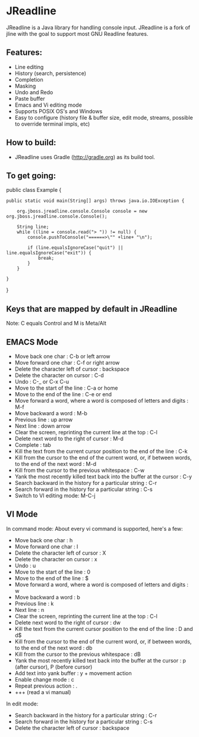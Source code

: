 JReadline
=========

JReadline is a Java library for handling console input. JReadline is a fork of jline with the goal to support most GNU Readline features.

Features:
---------
* Line editing
* History (search, persistence)
* Completion
* Masking
* Undo and Redo
* Paste buffer
* Emacs and Vi editing mode
* Supports POSIX OS's and Windows
* Easy to configure (history file & buffer size, edit mode, streams, possible to override terminal impls, etc)

How to build:
-------------
* JReadline uses Gradle (http://gradle.org) as its build tool.

To get going:
-------------

public class Example {

    public static void main(String[] args) throws java.io.IOException {

        org.jboss.jreadline.console.Console console = new org.jboss.jreadline.console.Console();

        String line;
        while ((line = console.read("> ")) != null) {
            console.pushToConsole("======>\"" +line+ "\n");

            if (line.equalsIgnoreCase("quit") || line.equalsIgnoreCase("exit")) {
                break;
            }
        }

    }
}

Keys that are mapped by default in JReadline
--------------------------------------------
Note: C equals Control and M is Meta/Alt

EMACS Mode
----------
* Move back one char : C-b or left arrow
* Move forward one char : C-f or right arrow
* Delete the character left of cursor : backspace
* Delete the character on cursor : C-d
* Undo : C-_ or C-x C-u
* Move to the start of the line : C-a or home
* Move to the end of the line : C-e or end
* Move forward a word, where a word is composed of letters and digits : M-f
* Move backward a word : M-b
* Previous line : up arrow
* Next line : down arrow
* Clear the screen, reprinting the current line at the top : C-l
* Delete next word to the right of cursor : M-d
* Complete : tab
* Kill the text from the current cursor position to the end of the line : C-k
* Kill from the cursor to the end of the current word, or, if between words, to the end of the next word : M-d
* Kill from the cursor to the previous whitespace : C-w
* Yank the most recently killed text back into the buffer at the cursor : C-y
* Search backward in the history for a particular string : C-r
* Search forward in the history for a particular string : C-s
* Switch to VI editing mode: M-C-j


VI Mode
----------
In command mode: About every vi command is supported, here's a few:

* Move back one char : h
* Move forward one char : l
* Delete the character left of cursor : X
* Delete the character on cursor : x
* Undo : u
* Move to the start of the line : 0
* Move to the end of the line : $
* Move forward a word, where a word is composed of letters and digits : w
* Move backward a word : b
* Previous line : k
* Next line : n
* Clear the screen, reprinting the current line at the top : C-l
* Delete next word to the right of cursor : dw 
* Kill the text from the current cursor position to the end of the line : D and d$
* Kill from the cursor to the end of the current word, or, if between words, to the end of the next word : db
* Kill from the cursor to the previous whitespace : dB
* Yank the most recently killed text back into the buffer at the cursor : p (after cursor), P (before cursor)
* Add text into yank buffer : y + movement action
* Enable change mode : c
* Repeat previous action : .
* +++ (read a vi manual)

In edit mode:

* Search backward in the history for a particular string : C-r
* Search forward in the history for a particular string : C-s
* Delete the character left of cursor : backspace

